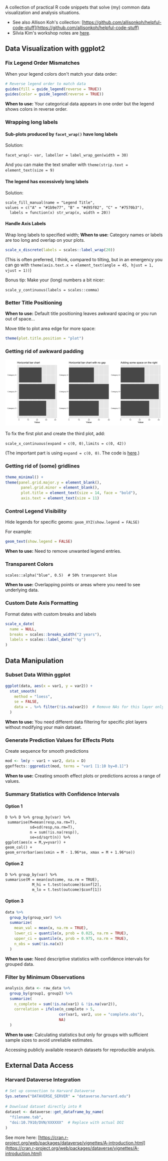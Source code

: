 A collection of practical R code snippets that solve (my) common data visualization and analysis situations.

* See also Allison Koh's collection: [https://github.com/allisonkoh/helpful-code-stuff](https://github.com/allisonkoh/helpful-code-stuff)
* Silvia Kim's workshop notes are [here](https://sysilviakim.com/learningR/).

## Data Visualization with ggplot2

### Fix Legend Order Mismatches
When your legend colors don't match your data order:
```r
# Reverse legend order to match data
guides(fill = guide_legend(reverse = TRUE))
guides(color = guide_legend(reverse = TRUE))
```
**When to use:** Your categorical data appears in one order but the legend shows colors in reverse order.

### Wrapping long labels

#### Sub-plots produced by `facet_wrap()` have long labels

Solution:

`facet_wrap(~ var, labeller = label_wrap_gen(width = 30)`

And you can make the text smaller with `theme(strip.text = element_text(size = 9)`

#### The legend has excessively long labels

Solution:

```
scale_fill_manual(name = "Legend Title",
values = c("A" = "#1b9e77", "B" = "#d95f02", "C" = "#7570b3"),
  labels = function(x) str_wrap(x, width = 20))
```

#### Handle Axis Labels

Wrap long labels to specified width; **When to use:** Category names or labels are too long and overlap on your plots.

```r
scale_x_discrete(labels = scales::label_wrap(20))
```

(This is often preferred, I think, compared to tilting, but in an emergency you can go with `theme(axis.text.x = element_text(angle = 45, hjust = 1, vjust = 1))`)

Bonus tip: Make your (long) numbers a bit nicer:

`scale_y_continuous(labels = scales::comma)`

### Better Title Positioning

**When to use:** Default title positioning leaves awkward spacing or you run out of space...

Move title to plot area edge for more space:

```r
theme(plot.title.position = "plot")
```

### Getting rid of awkward padding

![padding example](fig/bar-graph-padding.png)

To fix the first plot and create the third plot, add:

`scale_x_continuous(expand = c(0, 0),limits = c(0, 42))`

(The important part is using `expand = c(0, 0)`. The code is [here](https://gist.github.com/zilinskyjan/d359158163621c4b744588ee1bc73f93).)

### Getting rid of (some) gridlines

```r
theme_minimal() +
theme(panel.grid.major.y = element_blank(),
       panel.grid.minor = element_blank(),
       plot.title = element_text(size = 14, face = "bold"),
       axis.text = element_text(size = 11)
```

### Control Legend Visibility

Hide legends for specific geoms: `geom_XYZ(show.legend = FALSE)`

For example:

```r
geom_text(show.legend = FALSE)
```

**When to use:** Need to remove unwanted legend entries.

### Transparent Colors

`scales::alpha("blue", 0.5)  # 50% transparent blue`

**When to use:** Overlapping points or areas where you need to see underlying data.

### Custom Date Axis Formatting

Format dates with custom breaks and labels

```r
scale_x_date(
  name = NULL,  
  breaks = scales::breaks_width("2 years"),
  labels = scales::label_date("'%y") 
)
```

## Data Manipulation

### Subset Data Within ggplot
```r
ggplot(data, aes(x = var1, y = var2)) +
  stat_smooth(
    method = "loess",
    se = FALSE,
    data = . %>% filter(!is.na(var2))  # Remove NAs for this layer only
  )
```
**When to use:** You need different data filtering for specific plot layers without modifying your main dataset.

### Generate Prediction Values for Effects Plots

Create sequence for smooth predictions

```r
mod <- lm(y ~ var1 + var2, data = D)
ggeffects::ggpredict(mod, terms = "var1 [1:10 by=0.1]")
```

**When to use:** Creating smooth effect plots or predictions across a range of values.

### Summary Statistics with Confidence Intervals

#### Option 1

```
D %>% D %>% group_by(var) %>%
 summarise(M=mean(resp,na.rm=T),
           sd=sd(resp,na.rm=T),
           n = sum(!is.na(resp)),
           se=sd/sqrt(n)) %>%
ggplot(aes(x = M,y=yvar)) +
geom_col() +
geom_errorbar(aes(xmin = M - 1.96*se, xmax = M + 1.96*se))

```
#### Option 2

```
D %>% group_by(var) %>%
summarise(M = mean(outcome, na.rm = TRUE),
            M_hi = t.test(outcome)$conf[2],
            m_lo = t.test(outcome)$conf[1])
```            

#### Option 3

```r
data %>%
  group_by(group_var) %>%
  summarize(
    mean_val = mean(x, na.rm = TRUE),
    lower_ci = quantile(x, prob = 0.025, na.rm = TRUE),
    upper_ci = quantile(x, prob = 0.975, na.rm = TRUE),
    n_obs = sum(!is.na(x))
  )
```
**When to use:** Need descriptive statistics with confidence intervals for grouped data.

### Filter by Minimum Observations
```r
analysis_data <- raw_data %>%
  group_by(group1, group2) %>%
  summarize(
    n_complete = sum(!is.na(var1) & !is.na(var2)),
    correlation = ifelse(n_complete > 5, 
                        cor(var1, var2, use = "complete.obs"), 
                        NA)
  )
```
**When to use:** Calculating statistics but only for groups with sufficient sample sizes to avoid unreliable estimates.

Accessing publicly available research datasets for reproducible analysis.

## External Data Access

### Harvard Dataverse Integration
```r
# Set up connection to Harvard Dataverse
Sys.setenv("DATAVERSE_SERVER" = "dataverse.harvard.edu")

# Download dataset directly into R
dataset <- dataverse::get_dataframe_by_name(
  "filename.tab",
  "doi:10.7910/DVN/XXXXXX"  # Replace with actual DOI
)
```

See more here: [https://cran.r-project.org/web/packages/dataverse/vignettes/A-introduction.html](https://cran.r-project.org/web/packages/dataverse/vignettes/A-introduction.html)
